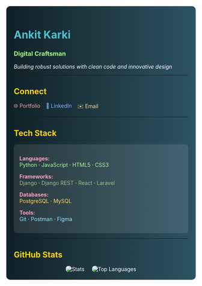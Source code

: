 <div style="background: linear-gradient(to right, #0f2027, #203a43, #2c5364); padding: 20px; border-radius: 10px; color: white;">

# <span style="color: #4FC0D0">Ankit Karki</span>

### <span style="color: #A2FF86">Digital Craftsman</span>  
*Building robust solutions with clean code and innovative design*

---

## <span style="color: #FFD700">Connect</span>
<div style="display: flex; gap: 15px; flex-wrap: wrap;">
  <a href="https://www.karkiankit.com.np/" style="color: #FF9EAA; text-decoration: none;">🌐 Portfolio</a>
  <a href="https://linkedin.com/in/ankitkarki27" style="color: #7FB5FF; text-decoration: none;">💼 LinkedIn</a>
  <a href="mailto:ankitkarki8088@gmail.com" style="color: #FFD89C; text-decoration: none;">✉️ Email</a>
</div>

---

## <span style="color: #FFD700">Tech Stack</span>
<div style="background: rgba(255,255,255,0.1); padding: 15px; border-radius: 8px; margin: 10px 0;">
  
**<span style="color: #FEA1BF">Languages:</span>**  
<span style="color: #A6FF96">Python</span> · <span style="color: #A6FF96">JavaScript</span> · <span style="color: #A6FF96">HTML5</span> · <span style="color: #A6FF96">CSS3</span>

**<span style="color: #FEA1BF">Frameworks:</span>**  
<span style="color: #9DC08B">Django</span> · <span style="color: #9DC08B">Django REST</span> · <span style="color: #9DC08B">React</span> · <span style="color: #9DC08B">Laravel</span>

**<span style="color: #FEA1BF">Databases:</span>**  
<span style="color: #FFD966">PostgreSQL</span> · <span style="color: #FFD966">MySQL</span>

**<span style="color: #FEA1BF">Tools:</span>**  
<span style="color: #98E4FF">Git</span> · <span style="color: #98E4FF">Postman</span> · <span style="color: #98E4FF">Figma</span>

</div>

---

## <span style="color: #FFD700">GitHub Stats</span>
<div style="display: flex; flex-wrap: wrap; gap: 20px; justify-content: center;">
  <img src="https://github-readme-stats.vercel.app/api?username=ankitkarki27&show_icons=true&count_private=true&line_height=24&bg_color=1e1e2e&title_color=89b4fa&text_color=cdd6f4&icon_color=a6e3a1&border_color=585b70" alt="Stats" style="border-radius: 8px;"/>
  <img src="https://github-readme-stats.vercel.app/api/top-langs/?username=ankitkarki27&layout=compact&langs_count=6&bg_color=1e1e2e&title_color=89b4fa&text_color=cdd6f4&border_color=585b70" alt="Top Languages" style="border-radius: 8px;"/>
</div>

</div>
